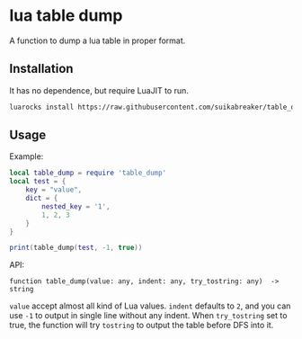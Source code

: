 # lua table dump

A function to dump a lua table in proper format.

## Installation

It has no dependence, but require LuaJIT to run.

```bash
luarocks install https://raw.githubusercontent.com/suikabreaker/table_dump/master/table_dump-1.0-1.rockspec
```

## Usage

Example:

```lua
local table_dump = require 'table_dump'
local test = {
    key = "value",
    dict = {
        nested_key = '1',
        1, 2, 3
    }
}

print(table_dump(test, -1, true))
```

API:
```
function table_dump(value: any, indent: any, try_tostring: any)  -> string
```

`value` accept almost all kind of Lua values. `indent` defaults to `2`, and you can use `-1` to output in single line without any indent. When `try_tostring` set to true, the function will try `tostring` to output the table before DFS into it.